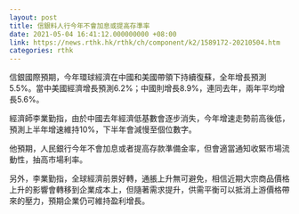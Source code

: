 ```yaml
---
layout: post
title: 信銀料人行今年不會加息或提高存準率
date: 2021-05-04 16:41:12.000000000 +08:00
link: https://news.rthk.hk/rthk/ch/component/k2/1589172-20210504.htm
categories: rthk
---
```


信銀國際預期，今年環球經濟在中國和美國帶領下持續復蘇，全年增長預測5.5%。當中美國經濟增長預測6.2%；中國則增長8.9%，連同去年，兩年平均增長5.6%。

經濟師李業勤指，由於中國去年經濟低基數會逐步消失，今年增速走勢前高後低，預測上半年增速維持10%，下半年會減慢至個位數字。

他預期，人民銀行今年不會加息或者提高存款準備金率，但會適當通知收緊市場流動性，抽高市場利率。

另外，李業勤指，全球經濟前景好轉，通脹上升無可避免，相信近期大宗商品價格上升的影響會轉移到企業成本上，但隨著需求提升，供需平衡可以抵消上游價格帶來的壓力，預期企業仍可維持盈利增長。

